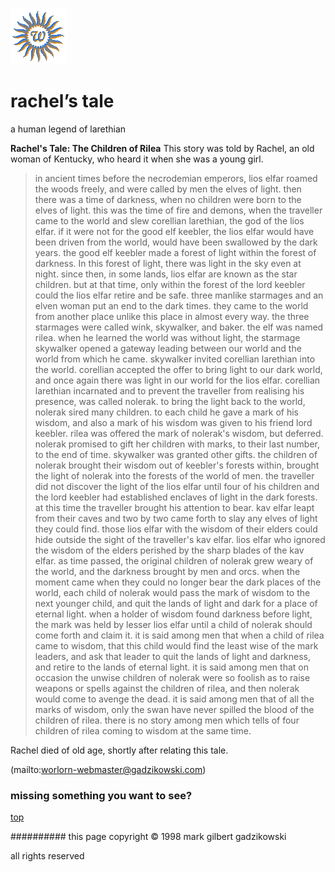 ![wsun](assets/wsun.gif)

# rachel’s tale



a human legend of larethian

**Rachel's Tale: The Children of Rilea** 
This story was told by Rachel, an old woman of Kentucky, who heard it when she was a young girl.

 

> in ancient times before the necrodemian emperors, lios elfar roamed the
> woods freely, and were called by men the elves of light. then there was a
> time of darkness, when no children were born to the elves of light. this was
> the time of fire and demons, when the traveller came to the world and slew
> corellian larethian, the god of the lios elfar.
> if it were not for the good elf keebler, the lios elfar would have been
> driven from the world, would have been swallowed by the dark years. the good
> elf keebler made a forest of light within the forest of darkness. In this
> forest of light, there was light in the sky even at night. since then, in
> some lands, lios elfar are known as the star children. but at that time,
> only within the forest of the lord keebler could the lios elfar retire and
> be safe.
> three manlike starmages and an elven woman put an end to the dark times.
> they came to the world from another place unlike this place in almost every
> way. the three starmages were called wink, skywalker, and baker. the elf was
> named rilea. when he learned the world was without light, the starmage
> skywalker opened a gateway leading between our world and the world from
> which he came. skywalker invited corellian larethian into the world.
> corellian accepted the offer to bring light to our dark world, and once
> again there was light in our world for the lios elfar.
> corellian larethian incarnated and to prevent the traveller from realising
> his presence, was called nolerak. to bring the light back to the world,
> nolerak sired many children. to each child he gave a mark of his wisdom, and
> also a mark of his wisdom was given to his friend lord keebler. rilea was
> offered the mark of nolerak's wisdom, but deferred. nolerak promised to gift
> her children with marks, to their last number, to the end of time. skywalker
> was granted other gifts.
> the children of nolerak brought their wisdom out of keebler's forests
> within, brought the light of nolerak into the forests of the world of men.
> the traveller did not discover the light of the lios elfar until four of his
> children and the lord keebler had established enclaves of light in the dark
> forests.
> at this time the traveller brought his attention to bear. kav elfar leapt
> from their caves and two by two came forth to slay any elves of light they
> could find. those lios elfar with the wisdom of their elders could hide
> outside the sight of the traveller's kav elfar. lios elfar who ignored the
> wisdom of the elders perished by the sharp blades of the kav elfar.
> as time passed, the original children of nolerak grew weary of the world,
> and the darkness brought by men and orcs. when the moment came when they
> could no longer bear the dark places of the world, each child of nolerak
> would pass the mark of wisdom to the next younger child, and quit the lands
> of light and dark for a place of eternal light. when a holder of wisdom
> found darkness before light, the mark was held by lesser lios elfar until a
> child of nolerak should come forth and claim it.
> it is said among men that when a child of rilea came to wisdom, that this
> child would find the least wise of the mark leaders, and ask that leader to
> quit the lands of light and darkness, and retire to the lands of eternal
> light. it is said among men that on occasion the unwise children of nolerak
> were so foolish as to raise weapons or spells against the children of rilea,
> and then nolerak would come to avenge the dead. it is said among men that of
> all the marks of wisdom, only the swan have never spilled the blood of the
> children of rilea.
> there is no story among men which tells of four children of rilea coming to
> wisdom at the same time.

 
Rachel died of old age, shortly after relating this tale.

 

 (mailto:worlorn-webmaster@gadzikowski.com) 


### missing something you want to see?



 [top](#top) 


########## this page copyright © 1998 mark gilbert gadzikowski

all rights reserved